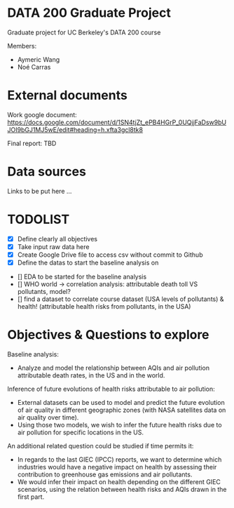 # DATA 200 Graduate Project
Graduate project for UC Berkeley's DATA 200 course

Members:
- Aymeric Wang
- Noé Carras

# External documents
Work google document: https://docs.google.com/document/d/1SN4tjZt_ePB4HGrP_0UQjjFaDsw9bUJOI9bGJ1MJ5wE/edit#heading=h.xfta3gcl8tk8

Final report: TBD

# Data sources
Links to be put here ...

# TODOLIST

- [x] Define clearly all objectives
- [x] Take input raw data here
- [x] Create Google Drive file to access csv without commit to Github
- [x] Define the datas to start the baseline analysis on
- [] EDA to be started for the baseline analysis
- [] WHO world -> correlation analysis: attributable death toll VS pollutants, model?
- [] find a dataset to correlate course dataset (USA levels of pollutants) & health! (attributable health risks from pollutants, in the USA)






# Objectives & Questions to explore

Baseline analysis:
- Analyze and model the relationship between AQIs and air pollution attributable death rates, in the US and in the world.

Inference of future evolutions of health risks attributable to air pollution:
- External datasets can be used to model and predict the future evolution of air quality in different geographic zones (with NASA satellites data on air quality over time).
- Using those two models, we wish to infer the future health risks due to air pollution for specific locations in the US.

An additional related question could be studied if time permits it:
- In regards to the last GIEC (IPCC) reports, we want to determine which industries would have a negative impact on health by assessing their contribution to greenhouse gas emissions and air pollutants.
- We would infer their impact on health depending on the different GIEC scenarios, using the relation between health risks and AQIs drawn in the first part.







